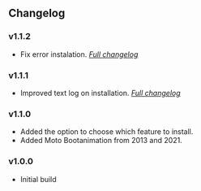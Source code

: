 ## Changelog
### v1.1.2
- Fix error instalation.
[_Full changelog_]()

### v1.1.1
- Improved text log on installation.
  [_Full changelog_](https://github.com/Syoker/moto-experience/compare/v1.1.0...v1.1.1)

### v1.1.0
- Added the option to choose which feature to install.
- Added Moto Bootanimation from 2013 and 2021.

### v1.0.0
- Initial build